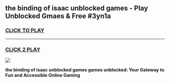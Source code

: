 
## the binding of isaac unblocked games - Play Unblocked Gmaes & Free #3yn1a
<h3>
<a href="https://news.freeplayer.one?title=the_binding_of_isaac_unblocked_games&ref=26F">CLICK TO PLAY</a></h3>
<hr>

<h3>
<a href="https://news.freeplayer.one?title=the_binding_of_isaac_unblocked_games&ref=26F">CLICK 2 PLAY</a>
  
</h3>

<a href="https://news.freeplayer.one?title=the_binding_of_isaac_unblocked_games&ref=26F/"><img src="https://clearcache.store/games.png"></a>


**the binding of isaac unblocked games games unblocked: Your Gateway to Fun and Accessible Online Gaming**
